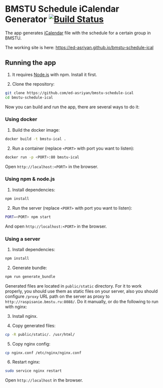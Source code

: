 # BMSTU Schedule iCalendar Generator [![Build Status](https://travis-ci.org/ed-asriyan/bmstu-schedule-ical.svg?branch=master)](https://travis-ci.org/ed-asriyan/bmstu-schedule-ical)
The app generates [iCalendar](https://en.wikipedia.org/wiki/ICalendar) file with the schedule for a certain group in
BMSTU.

The working site is here: https://ed-asriyan.github.io/bmstu-schedule-ical

## Running the app
1. It requires [Node.js](https://nodejs.org/) with npm. Install it first.

2. Clone the repository:
```bash
git clone https://github.com/ed-asriyan/bmstu-schedule-ical
cd bmstu-schedule-ical
```

Now you can build and run the app, there are several ways to do it:

### Using docker
1. Build the docker image:
```bash
docker build -t bmstu-ical .
```

2. Run a container (replace `<PORT>` with port you want to listen):
```bash
docker run -p <PORT>:80 bmstu-ical
```

Open `http://localhost:<PORT>` in the browser.

### Using npm & node.js
1. Install dependencies:
```bash
npm install
```

2. Run the server (replace `<PORT>` with port you want to listen):
```bash
PORT=<PORT> npm start
```
And open `http://localhost:<PORT>` in the browser.


### Using a server
1. Install dependencies:
```bash
npm install
```

2. Generate bundle:
```bash
npm run generate_bundle
```

Generated files are located in `public/static` directory. For it to work properly, you should use them as static files
on your server, also you should configure `/proxy` URL path on the server as proxy to
`http://raspisanie.bmstu.ru:8088/`. Do it manually, or do the following to run with nginx:

3. Install nginx.

4. Copy generated files:
```bash
cp -R public/static/. /usr/html/
```

5. Copy nginx config:
```bash
cp nginx.conf /etc/nginx/nginx.conf
```

6. Restart nginx:
```bash
sudo service nginx restart
```

Open `http://localhost` in the browser.
